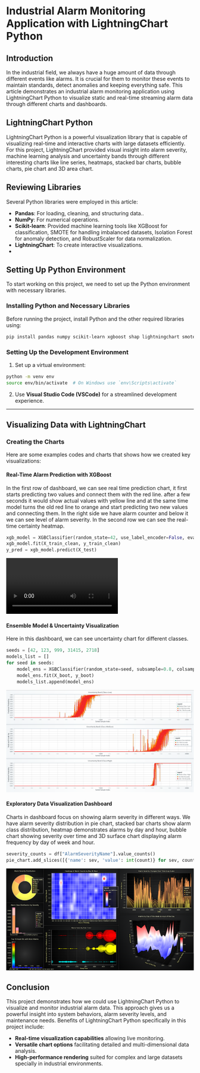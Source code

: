 # Industrial Alarm Monitoring Application with LightningChart Python

## Introduction

In the industrial field, we always have a huge amount of data through different events like alarms. It is crucial for them to monitor these events to maintain standards, detect anomalies and keeping everything safe. This article demonstrates an industrial alarm monitoring application using LightningChart Python to visualize static and real-time streaming alarm data through different charts and dashboards.

## LightningChart Python

LightningChart Python is a powerful visualization library that is capable of visualizing real-time and interactive charts with large datasets efficiently. For this project, LightningChart provided visual insight into alarm severity, machine learning analysis and uncertainty bands through different interesting charts like line series, heatmaps, stacked bar charts, bubble charts, pie chart and 3D area chart.

## Reviewing Libraries

Several Python libraries were employed in this article:

- **Pandas**: For loading, cleaning, and structuring data..
- **NumPy**: For numerical operations.
- **Scikit-learn**: Provided machine learning tools like XGBoost for classification, SMOTE for handling imbalanced datasets, Isolation Forest for anomaly detection, and RobustScaler for data normalization.
- **LightningChart**: To create interactive visualizations.
- 
## Setting Up Python Environment
To start working on this project, we need to set up the Python environment with necessary libraries.

### Installing Python and Necessary Libraries

Before running the project, install Python and the other required libraries using:
```bash
pip install pandas numpy scikit-learn xgboost shap lightningchart smote-variants
```
### Setting Up the Development Environment
1. Set up a virtual environment:
```bash
python -m venv env
source env/bin/activate  # On Windows use `env\Scripts\activate`
```
2. Use **Visual Studio Code (VSCode)** for a streamlined development experience.

---

## Visualizing Data with LightningChart
### Creating the Charts
Here are some examples codes and charts that shows how we created key visualizations:

#### **Real-Time Alarm Prediction with XGBoost**

In the first row of dashboard, we can see real time prediction chart, it first starts predicting two values and connect them with the red line. after a few seconds it would show actual values with yellow line and at the same time model turns the old red line to orange and start predicting two new values and connecting them. In the right side we have alarm counter and below it we can see level of alarm severity. In the second row we can see the real-time certainty heatmap.

```python
xgb_model = XGBClassifier(random_state=42, use_label_encoder=False, eval_metric='logloss')
xgb_model.fit(X_train_clean, y_train_clean)
y_pred = xgb_model.predict(X_test)
```

![](Images/real_time.mp4)  

#### **Ensemble Model & Uncertainty Visualization**
Here in this dashboard, we can see uncertainty chart for different classes. 

```python
seeds = [42, 123, 999, 31415, 2718]
models_list = []
for seed in seeds:
    model_ens = XGBClassifier(random_state=seed, subsample=0.8, colsample_bytree=0.8)
    model_ens.fit(X_boot, y_boot)
    models_list.append(model_ens)
```

![](Images/Uncertainty_Band.png)  

#### **Exploratory Data Visualization Dashboard**

Charts in dashboard focus on showing alarm severity in different ways. We have alarm severity distribution in pie chart, stacked bar charts show alarm class distribution, heatmap demonstrates alarms by day and hour, bubble chart showing severity over time and 3D surface chart displaying alarm frequency by day of week and hour.

```python
severity_counts = df["AlarmSeverityName"].value_counts()
pie_chart.add_slices([{'name': sev, 'value': int(count)} for sev, count in severity_counts.items()])
```

![](Images/dashboard.png)  
## Conclusion

This project demonstrates how we could use LightningChart Python to visualize and monitor industrial alarm data. This approach gives us a powerful insight into system behaviors, alarm severity levels, and maintenance needs.
Benefits of LightningChart Python specifically in this project include:

- **Real-time visualization capabilities** allowing live monitoring.
- **Versatile chart options** facilitating detailed and multi-dimensional data analysis.
- **High-performance rendering** suited for complex and large datasets specially in industrial environments.

